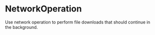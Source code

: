# NetworkOperation

Use network operation to perform file downloads that should continue in the background.
